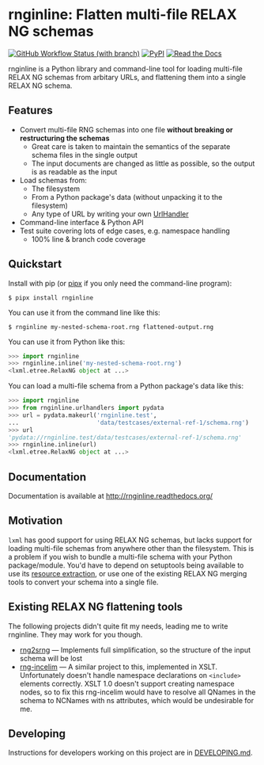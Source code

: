 # rnginline: Flatten multi-file RELAX NG schemas

[![GitHub Workflow Status (with branch)](https://img.shields.io/github/actions/workflow/status/h4l/rnginline/main.yml?branch=main)](https://github.com/h4l/rnginline/actions)
[![PyPI](https://img.shields.io/pypi/v/rnginline)](https://pypi.org/project/rnginline/)
[![Read the Docs](https://img.shields.io/readthedocs/rnginline)](https://rnginline.readthedocs.io/en/latest/)

rnginline is a Python library and command-line tool for loading multi-file RELAX
NG schemas from arbitary URLs, and flattening them into a single RELAX NG
schema.

## Features

- Convert multi-file RNG schemas into one file **without breaking or
  restructuring the schemas**
  - Great care is taken to maintain the semantics of the separate schema files
    in the single output
  - The input documents are changed as little as possible, so the output is as
    readable as the input
- Load schemas from:
  - The filesystem
  - From a Python package's data (without unpacking it to the filesystem)
  - Any type of URL by writing your own
    [UrlHandler](https://github.com/h4l/rnginline/blob/main/rnginline/urlhandlers.py)
- Command-line interface & Python API
- Test suite covering lots of edge cases, e.g. namespace handling
  - 100% line & branch code coverage

## Quickstart

Install with pip (or [pipx](https://pypa.github.io/pipx/) if you only need the
command-line program):

```console
$ pipx install rnginline
```

You can use it from the command line like this:

```console
$ rnginline my-nested-schema-root.rng flattened-output.rng
```

You can use it from Python like this:

```python
>>> import rnginline
>>> rnginline.inline('my-nested-schema-root.rng')
<lxml.etree.RelaxNG object at ...>
```

You can load a multi-file schema from a Python package's data like this:

```python
>>> import rnginline
>>> from rnginline.urlhandlers import pydata
>>> url = pydata.makeurl('rnginline.test',
...                      'data/testcases/external-ref-1/schema.rng')
>>> url
'pydata://rnginline.test/data/testcases/external-ref-1/schema.rng'
>>> rnginline.inline(url)
<lxml.etree.RelaxNG object at ...>
```

## Documentation

Documentation is available at http://rnginline.readthedocs.org/

## Motivation

`lxml` has good support for using RELAX NG schemas, but lacks support for
loading multi-file schemas from anywhere other than the filesystem. This is a
problem if you wish to bundle a multi-file schema with your Python
package/module. You'd have to depend on setuptools being available to use its
[resource extraction], or use one of the existing RELAX NG merging tools to
convert your schema into a single file.

[resource extraction]:
  https://pythonhosted.org/setuptools/pkg_resources.html#resource-extraction

## Existing RELAX NG flattening tools

The following projects didn't quite fit my needs, leading me to write rnginline.
They may work for you though.

- [rng2srng](http://kohsuke.org/relaxng/rng2srng/) — Implements full
  simplification, so the structure of the input schema will be lost
- [rng-incelim](http://ftp.davidashen.net/incelim/) — A similar project to this,
  implemented in XSLT. Unfortunately doesn't handle namespace declarations on
  `<include>` elements correctly. XSLT 1.0 doesn't support creating namespace
  nodes, so to fix this rng-incelim would have to resolve all QNames in the
  schema to NCNames with ns attributes, which would be undesirable for me.

## Developing

Instructions for developers working on this project are in
[DEVELOPING.md](https://github.com/h4l/rnginline/blob/main/DEVELOPING.md).
